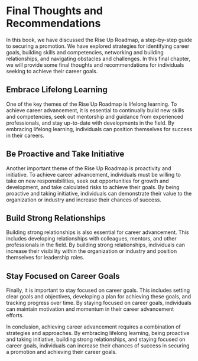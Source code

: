 # Final Thoughts and Recommendations

In this book, we have discussed the Rise Up Roadmap, a step-by-step guide to securing a promotion. We have explored strategies for identifying career goals, building skills and competencies, networking and building relationships, and navigating obstacles and challenges. In this final chapter, we will provide some final thoughts and recommendations for individuals seeking to achieve their career goals.

Embrace Lifelong Learning
-------------------------

One of the key themes of the Rise Up Roadmap is lifelong learning. To achieve career advancement, it is essential to continually build new skills and competencies, seek out mentorship and guidance from experienced professionals, and stay up-to-date with developments in the field. By embracing lifelong learning, individuals can position themselves for success in their careers.

Be Proactive and Take Initiative
--------------------------------

Another important theme of the Rise Up Roadmap is proactivity and initiative. To achieve career advancement, individuals must be willing to take on new responsibilities, seek out opportunities for growth and development, and take calculated risks to achieve their goals. By being proactive and taking initiative, individuals can demonstrate their value to the organization or industry and increase their chances of success.

Build Strong Relationships
--------------------------

Building strong relationships is also essential for career advancement. This includes developing relationships with colleagues, mentors, and other professionals in the field. By building strong relationships, individuals can increase their visibility within the organization or industry and position themselves for leadership roles.

Stay Focused on Career Goals
----------------------------

Finally, it is important to stay focused on career goals. This includes setting clear goals and objectives, developing a plan for achieving these goals, and tracking progress over time. By staying focused on career goals, individuals can maintain motivation and momentum in their career advancement efforts.

In conclusion, achieving career advancement requires a combination of strategies and approaches. By embracing lifelong learning, being proactive and taking initiative, building strong relationships, and staying focused on career goals, individuals can increase their chances of success in securing a promotion and achieving their career goals.
